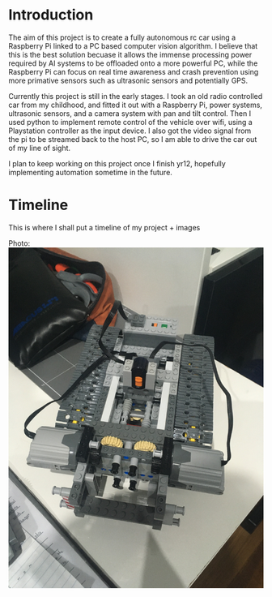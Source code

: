 # Introduction

The aim of this project is to create a fully autonomous rc car using a Raspberry Pi linked to a PC based computer vision algorithm. I believe that this is the best 
solution becuase it allows the immense processing power required by AI systems to be offloaded onto a more powerful PC, while the Raspberry Pi can focus on real time 
awareness and crash prevention using more primative sensors such as ultrasonic sensors and potentially GPS.

Currently this project is still in the early stages. I took an old radio controlled car from my childhood, and fitted it out with a Raspberry Pi, power systems, 
ultrasonic sensors, and a camera system with pan and tilt control. Then I used python to implement remote control of the vehicle over wifi, using a Playstation 
controller as the input device. I also got the video signal from the pi to be streamed back to the host PC, so I am able to drive the car out of my line of sight. 

I plan to keep working on this project once I finish yr12, hopefully implementing automation sometime in the future. 

# Timeline

This is where I shall put a timeline of my project + images

Photo:
![alt text](https://github.com/Rewind2B4/raspberry_pi_rc_car/blob/master/Photos/Lego/IMG_3541.JPG "test image")
